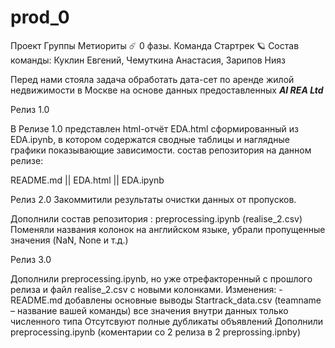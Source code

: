 # prod_0
Проект Группы Метиориты ☄️ 0 фазы. Команда Стартрек 🪐
Состав команды: Куклин Евгений, Чемуткина Анастасия, Зарипов Нияз

Перед нами стояла задача обработать дата-сет по аренде жилой недвижимости в Москве на основе данных предоставленных ***AI REA Ltd***

Релиз 1.0

 В Релизе 1.0 представлен html-отчёт EDA.html сформированный из EDA.ipynb, в котором содержатся сводные таблицы и наглядные графики показывающие зависимости. 
состав репозитория на данном релизе:

README.md ||
EDA.html  ||
EDA.ipynb 


Релиз 2.0
Закоммитили результаты очистки данных от пропусков.

Дополнили состав репозитория :
preprocessing.ipynb 
(realise_2.csv)
Поменяли названия колонок на английском языке, убрали пропущенные значения (NaN, None и т.д.)

Релиз 3.0

Дополнили  preprocessing.ipynb, но уже отрефакторенный с прошлого релиза и файл realise_2.csv c новыми колонками. 
Изменения:
-README.md добавлены основные выводы
Startrack_data.csv (teamname – название вашей команды)
все значения внутри данных только численного типа 
Отсутсвуют полные дубликаты объявлений
Дополнили preprocessing.ipynb  (коментарии со 2 релиза в  2 preprossing.ipnby)
